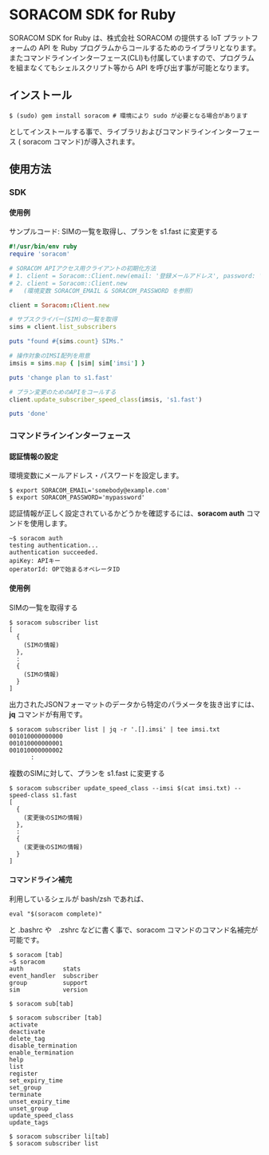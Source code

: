 # SORACOM SDK for Ruby
SORACOM SDK for Ruby は、株式会社 SORACOM の提供する IoT プラットフォームの API を Ruby プログラムからコールするためのライブラリとなります。  
またコマンドラインインターフェース(CLI)も付属していますので、プログラムを組まなくてもシェルスクリプト等から API を呼び出す事が可能となります。

## インストール

```
$ (sudo) gem install soracom # 環境により sudo が必要となる場合があります
```

としてインストールする事で、ライブラリおよびコマンドラインインターフェース ( soracom コマンド)が導入されます。

## 使用方法

### SDK

#### 使用例
サンプルコード: SIMの一覧を取得し、プランを s1.fast に変更する
```ruby
#!/usr/bin/env ruby
require 'soracom'

# SORACOM APIアクセス用クライアントの初期化方法
# 1. client = Soracom::Client.new(email: '登録メールアドレス', password: 'パスワード')
# 2. client = Soracom::Client.new
#   (環境変数 SORACOM_EMAIL & SORACOM_PASSWORD を参照)

client = Soracom::Client.new

# サブスクライバー(SIM)の一覧を取得
sims = client.list_subscribers

puts "found #{sims.count} SIMs."

# 操作対象のIMSI配列を用意
imsis = sims.map { |sim| sim['imsi'] }

puts 'change plan to s1.fast'

# プラン変更のためのAPIをコールする
client.update_subscriber_speed_class(imsis, 's1.fast')

puts 'done'

```

### コマンドラインインターフェース
#### 認証情報の設定
環境変数にメールアドレス・パスワードを設定します。
```
$ export SORACOM_EMAIL='somebody@example.com'
$ export SORACOM_PASSWORD='mypassword'
```

認証情報が正しく設定されているかどうかを確認するには、**soracom auth** コマンドを使用します。
```
~$ soracom auth
testing authentication...
authentication succeeded.
apiKey: APIキー
operatorId: OPで始まるオペレータID
```

#### 使用例
SIMの一覧を取得する
```
$ soracom subscriber list
[
  {
    (SIMの情報)
  },
  :
  {
    (SIMの情報)
  }
]
```

出力されたJSONフォーマットのデータから特定のパラメータを抜き出すには、**jq** コマンドが有用です。
```
$ soracom subscriber list | jq -r '.[].imsi' | tee imsi.txt
001010000000000
001010000000001
001010000000002
      :
```

複数のSIMに対して、プランを s1.fast に変更する
```
$ soracom subscriber update_speed_class --imsi $(cat imsi.txt) --speed-class s1.fast
[
  {
    (変更後のSIMの情報)
  },
  :
  {
    (変更後のSIMの情報)
  }
]
```

#### コマンドライン補完
利用しているシェルが bash/zsh であれば、
```
eval "$(soracom complete)"
```
と .bashrc や　.zshrc などに書く事で、soracom コマンドのコマンド名補完が可能です。

```
$ soracom [tab]
~$ soracom
auth           stats
event_handler  subscriber
group          support
sim            version

$ soracom sub[tab]

$ soracom subscriber [tab]
activate
deactivate
delete_tag
disable_termination
enable_termination
help
list
register
set_expiry_time
set_group
terminate
unset_expiry_time
unset_group
update_speed_class
update_tags

$ soracom subscriber li[tab]
$ soracom subscriber list
```
